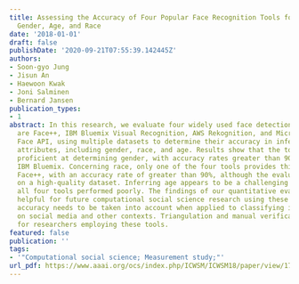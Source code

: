 ```yaml
---
title: Assessing the Accuracy of Four Popular Face Recognition Tools for Inferring
  Gender, Age, and Race
date: '2018-01-01'
draft: false
publishDate: '2020-09-21T07:55:39.142445Z'
authors:
- Soon-gyo Jung
- Jisun An
- Haewoon Kwak
- Joni Salminen
- Bernard Jansen
publication_types:
- 1
abstract: In this research, we evaluate four widely used face detection tools, which
  are Face++, IBM Bluemix Visual Recognition, AWS Rekognition, and Microsoft Azure
  Face API, using multiple datasets to determine their accuracy in inferring user
  attributes, including gender, race, and age. Results show that the tools are generally
  proficient at determining gender, with accuracy rates greater than 90%, except for
  IBM Bluemix. Concerning race, only one of the four tools provides this capability,
  Face++, with an accuracy rate of greater than 90%, although the evaluation was performed
  on a high-quality dataset. Inferring age appears to be a challenging problem, as
  all four tools performed poorly. The findings of our quantitative evaluation are
  helpful for future computational social science research using these tools, as their
  accuracy needs to be taken into account when applied to classifying individuals
  on social media and other contexts. Triangulation and manual verification are suggested
  for researchers employing these tools.
featured: false
publication: ''
tags:
- '"Computational social science; Measurement study;"'
url_pdf: https://www.aaai.org/ocs/index.php/ICWSM/ICWSM18/paper/view/17839
---
```


